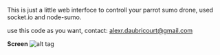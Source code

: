 This is just a little web interfoce to controll your parrot sumo drone, used socket.io and node-sumo.

use this code as you want, contact: alexr.daubricourt@gmail.com


**Screen**
![alt tag](https://i.gyazo.com/fd49d6f4e6f188b39f6c7801fd6bff95.png)
